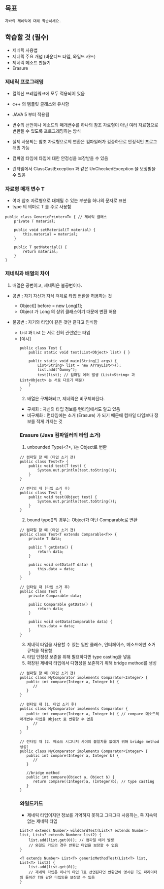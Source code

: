 ## 목표
    자바의 제네릭에 대해 학습하세요.

## 학습할 것 (필수)
- 제네릭 사용법
- 제네릭 주요 개념 (바운디드 타입, 와일드 카드)
- 제네릭 메소드 만들기
- Erasure

### 제네릭 프로그래밍
- 컬렉션 프레임워크에 모두 적용되어 있음
- c++ 의 템플릿 클래스와 유사함
- JAVA 5 부터 적용됨

- 변수의 선언이나 메소드의 매개변수를 하나의 참조 자료형이 아닌 여러 자료형으로 변환될 수 있도록 프로그래밍하는 방식
- 실제 사용되는 참조 자료형으로의 변환은 컴파일러가 검증하므로 안정적인 프로그래밍 가능
- 컴파일 타임에 타입에 대한 안정성을 보장받을 수 있음
- 런타임에서 ClassCastException 과 같은 UnCheckedException 을 보장받을 수 있음

### 자료형 매개 변수 T
- 여러 참조 자료형으로 대체될 수 있는 부분을 하나의 문자로 표현
- type 의 의미로 T 를 주로 사용함
```
public class GenericPrinter<T> { // 제네릭 클래스
	private T material;
	
	public void setMaterial(T material) {
		this.material = material;
	}
	
	public T getMaterial() {
		return material;
	}
}
```

### 제네릭과 배열의 차이
1. 배열은 공변이고, 제네릭은 불공변이다.
- 공변 : 자기 자신과 자식 객체로 타입 변환을 허용하는 것
	- Object[] before = new Long[1];
	- Object 가 Long 의 상위 클래스이기 때문에 변환 허용
	
- 불공변 : 자기와 타입이 같은 것만 같다고 인식함
	- List<String> 과 List<Object> 는 서로 전혀 관련없는 타입
	- [예시]
	```
	public class Test {
		public static void test(List<Object> list) { }
		
		public static void main(String[] args) {
			List<String> list = new ArrayList<>();
			list.add("Gummy");
			test(list); // 컴파일 에러 발생 (List<String> 과 List<Object> 는 서로 다르기 때문)
		}
	}
	```

2. 배열은 구체화되고, 제네릭은 비구체화된다.
- 구체화 : 자신의 타입 정보를 런타임에서도 알고 있음
- 비구체화 : 런타임에는 소거 (Erasure) 가 되기 때문에 컴파일 타임보다 정보를 적게 가지는 것

### Erasure (Java 컴파일러의 타입 소거)
1. unbounded Type(<?>, <T>)는 Object로 변환
```
// 컴파일 할 때 (타입 소거 전) 
public class Test<T> {
    public void test(T test) {
        System.out.println(test.toString());
    }
}
```

```
// 런타임 때 (타입 소거 후)
public class Test {
    public void test(Object test) {
        System.out.println(test.toString());
    }
}
```

2. bound type(<E extends Comparable>)의 경우는 Object가 아닌 Comparable로 변환
```
// 컴파일 할 때 (타입 소거 전) 
public class Test<T extends Comparable<T>> {
    private T data;

    public T getData() {
        return data;
    }

    public void setData(T data) {
        this.data = data;
    }
}
```
```
// 런타임 때 (타입 소거 후)
public class Test {
    private Comparable data;

    public Comparable getData() {
        return data;
    }

    public void setData(Comparable data) {
        this.data = data;
    }
}
```

3. 제네릭 타입을 사용할 수 있는 일반 클래스, 인터페이스, 메소드에만 소거 규칙을 적용함
4. 타입 안정성 보존을 위해 필요하다면 type casting을 넣음
5. 확장된 제네릭 타입에서 다형성을 보존하기 위해 bridge method를 생성
  
```
// 컴파일 할 때 (타입 소거 전) 
public class MyComparator implements Comparator<Integer> {
   public int compare(Integer a, Integer b) {
      //
   }
}
```
```
// 런타임 때 (1. 타입 소거 후)
public class MyComparator implements Comparator {
   public int compare(Integer a, Integer b) { // compare 메소드의 매개변수 타입을 Object 로 변환할 수 없음
      //
   }
}
```
```
// 런타임 때 (2. 메소드 시그니처 사이의 불일치를 없애기 위해 bridge method 생성)
public class MyComparator implements Comparator<Integer> {
   public int compare(Integer a, Integer b) {
      //
   }

   //bridge method
   public int compare(Object a, Object b) {
      return compare((Integer)a, (Integer)b); // type casting
   }
}
```

### 와일드카드
- 제네릭 타입이지만 정보를 기억하지 못하고 그때그때 사용하는, 즉 지속력 없는 제네릭 타입

```
List<? extends Number> wildCardTest(List<? extends Number> list, List<? extends Number> list2) {
	list.add(list.get(0)); // 컴파일 에러 발생
	// 와일드 카드의 경우 반환값 타입을 보장할 수 없음
}

<T extends Number> List<T> genericMethodTest(List<T> list, List<T> list2) {
	list.add(list.get(0));
	// 제네릭 타입은 하나의 타입 T로 선언된다면 반환값에 명시된 T도 파라미터의 들어간 T와 같은 타입임을 보장할 수 있음
}
```
